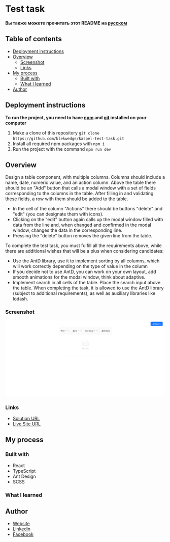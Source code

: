 # Test task

**Вы также можете прочитать этот README на [русском](https://github.com/klekwedge/kaspel-test-task/blob/main/README.md)**

## Table of contents

- [Deployment instructions](#deployment-instructions)
- [Overview](#overview)
  - [Screenshot](#screenshot)
  - [Links](#links)
- [My process](#my-process)
  - [Built with](#built-with)
  - [What I learned](#what-i-learned)
- [Author](#author)

## Deployment instructions

**To run the project, you need to have [npm](https://nodejs.org/en/) and [git](https://git-scm.com/downloads) installed on your computer**

1. Make a clone of this repository ```git clone https://github.com/klekwedge/kaspel-test-task.git```
2. Install all required npm packages with ```npm i```
3. Run the project with the command ```npm run dev```

## Overview

Design a table component, with multiple columns. Columns should include a name, date, numeric value, and an action column. Above the table there should be an "Add" button that calls a modal window with a set of fields corresponding to the columns in the table. After filling in and validating these fields, a row with them should be added to the table.

- In the cell of the column "Actions" there should be buttons "delete" and "edit" (you can designate them with icons).
- Clicking on the "edit" button again calls up the modal window filled with data from the line and, when changed and confirmed in the modal window, changes the data in the corresponding line.
- Pressing the "delete" button removes the given line from the table.

To complete the test task, you must fulfill all the requirements above, while there are additional wishes that will be a plus when considering candidates:

- Use the AntD library, use it to implement sorting by all columns, which will work correctly depending on the type of value in the column
- If you decide not to use AntD, you can work on your own layout, add smooth animations for the modal window, think about adaptive.
- Implement search in all cells of the table. Place the search input above the table. When completing the task, it is allowed to use the AntD library (subject to additional requirements), as well as auxiliary libraries like lodash.

### Screenshot

![Main screen](./preview/screenshot.png)

### Links

- [Solution URL](https://github.com/klekwedge/kaspel-test-task)
- [Live Site URL](https://klekwedge-kaspel-test-task.vercel.app/)

## My process

### Built with

- React
- TypeScript
- Ant Design
- SCSS

### What I learned

## Author

- [Website](https://klekwedge-cv.vercel.app/)
- [Linkedin](https://www.linkedin.com/in/klekwedge/)
- [Facebook](https://www.facebook.com/klekwedge)

